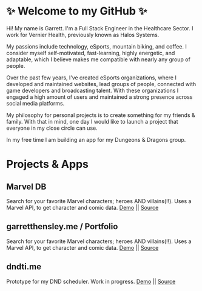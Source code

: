 # ✨ Welcome to my GitHub ✨

Hi! My name is Garrett. I'm a Full Stack Engineer in the Healthcare Sector. I work for Vernier Health, previously known as Halos Systems.

My passions include technology, eSports, mountain biking, and  coffee. I consider myself self-motivated, fast-learning, highly energetic, and adaptable, which I believe makes me compatible with nearly any group of people.

Over the past few years, I’ve created eSports organizations, where I developed and maintained websites, lead groups of people, connected with game developers and broadcasting talent. With these organizations I engaged a high amount of users and maintained a strong presence across social media platforms.

My philosophy for personal projects is to create something for my friends & family. With that in mind, one day I would like to launch a project that everyone in my close circle can use.

In my free time I am building an app for my Dungeons & Dragons group.

# Projects & Apps

## Marvel DB
 Search for your favorite Marvel characters; heroes AND villains(!!). Uses a Marvel API, to get character and comic data.  [Demo](https://garretthensley.github.io/marvel-db/#/) || [Source](https://github.com/garrettHensley/marvel-db)  

## garretthensley.me / Portfolio
 Search for your favorite Marvel characters; heroes AND villains(!!). Uses a Marvel API, to get character and comic data.  [Demo](https://garretthensley.me) || [Source](https://github.com/garrettHensley/Vue-Portfolio)  

## dndti.me
 Prototype for my DND scheduler. Work in progress.  [Demo](http://dndti.me) || [Source](https://github.com/garrettHensley/deploy-test)  

